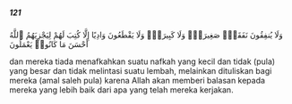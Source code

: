 ##### 121

<span class="ayah">وَلَا يُنفِقُونَ نَفَقَةًۭ صَغِيرَةًۭ وَلَا كَبِيرَةًۭ وَلَا يَقْطَعُونَ وَادِيًا إِلَّا كُتِبَ لَهُمْ لِيَجْزِيَهُمُ ٱللَّهُ أَحْسَنَ مَا كَانُوا۟ يَعْمَلُونَ</span>

<span class="ayah_translation">dan mereka tiada menafkahkan suatu nafkah yang kecil dan tidak (pula) yang besar dan tidak melintasi suatu lembah, melainkan dituliskan bagi mereka (amal saleh pula) karena Allah akan memberi balasan kepada mereka yang lebih baik dari apa yang telah mereka kerjakan.</span>
